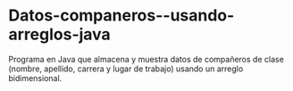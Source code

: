 # Datos-companeros--usando-arreglos-java
Programa en Java que almacena y muestra datos de compañeros de clase (nombre, apellido, carrera y lugar de trabajo) usando un arreglo bidimensional.
